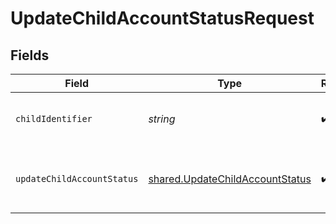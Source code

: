 # UpdateChildAccountStatusRequest


## Fields

| Field                                                                              | Type                                                                               | Required                                                                           | Description                                                                        |
| ---------------------------------------------------------------------------------- | ---------------------------------------------------------------------------------- | ---------------------------------------------------------------------------------- | ---------------------------------------------------------------------------------- |
| `childIdentifier`                                                                  | *string*                                                                           | :heavy_check_mark:                                                                 | Either auth key or id of reseller's child                                          |
| `updateChildAccountStatus`                                                         | [shared.UpdateChildAccountStatus](../../models/shared/updatechildaccountstatus.md) | :heavy_check_mark:                                                                 | values to update in child account status                                           |